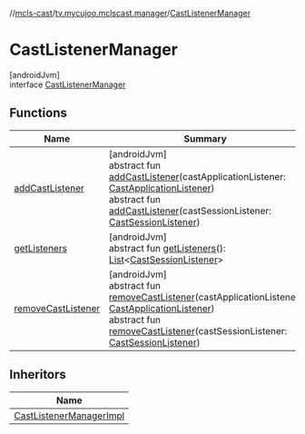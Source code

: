 //[mcls-cast](../../../index.md)/[tv.mycujoo.mclscast.manager](../index.md)/[CastListenerManager](index.md)

# CastListenerManager

[androidJvm]\
interface [CastListenerManager](index.md)

## Functions

| Name | Summary |
|---|---|
| [addCastListener](add-cast-listener.md) | [androidJvm]<br>abstract fun [addCastListener](add-cast-listener.md)(castApplicationListener: [CastApplicationListener](../-cast-application-listener/index.md))<br>abstract fun [addCastListener](add-cast-listener.md)(castSessionListener: [CastSessionListener](../-cast-session-listener/index.md)) |
| [getListeners](get-listeners.md) | [androidJvm]<br>abstract fun [getListeners](get-listeners.md)(): [List](https://kotlinlang.org/api/latest/jvm/stdlib/kotlin.collections/-list/index.html)&lt;[CastSessionListener](../-cast-session-listener/index.md)&gt; |
| [removeCastListener](remove-cast-listener.md) | [androidJvm]<br>abstract fun [removeCastListener](remove-cast-listener.md)(castApplicationListener: [CastApplicationListener](../-cast-application-listener/index.md))<br>abstract fun [removeCastListener](remove-cast-listener.md)(castSessionListener: [CastSessionListener](../-cast-session-listener/index.md)) |

## Inheritors

| Name |
|---|
| [CastListenerManagerImpl](../-cast-listener-manager-impl/index.md) |
